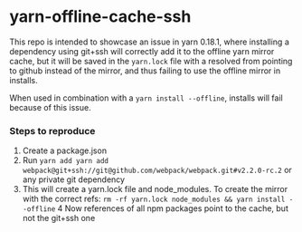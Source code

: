 # yarn-offline-cache-ssh

This repo is intended to showcase an issue in yarn 0.18.1, where installing a dependency using git+ssh will correctly add it to the offline yarn mirror cache,
but it will be saved in the `yarn.lock` file with a resolved from pointing to github instead of the mirror, and thus failing to use the offline mirror in installs.

When used in combination with a `yarn install --offline`, installs will fail because of this issue.

### Steps to reproduce

1. Create a package.json
2. Run `yarn add yarn add webpack@git+ssh://git@github.com/webpack/webpack.git#v2.2.0-rc.2` or any private git dependency
3. This will create a yarn.lock file and node_modules. To create the mirror with the correct refs: `rm -rf yarn.lock node_modules && yarn install --offline`
4  Now references of all npm packages point to the cache, but not the git+ssh one
